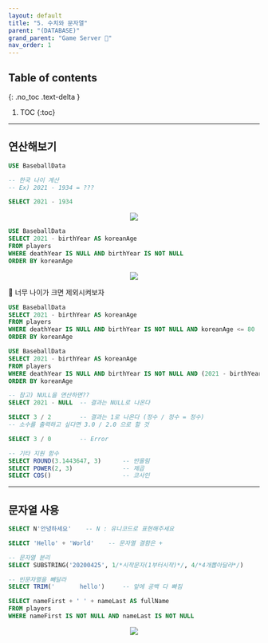 ```yaml
---
layout: default
title: "5. 수치와 문자열"
parent: "(DATABASE)"
grand_parent: "Game Server 👾"
nav_order: 1
---
```


## Table of contents
{: .no_toc .text-delta }

1. TOC
{:toc}

---

## 연산해보기

```sql
USE BaseballData

-- 한국 나이 계산
-- Ex) 2021 - 1934 = ???

SELECT 2021 - 1934
```

<p align="center">
  <img src="https://taehyungs-programming-blog.github.io/blog/assets/images/database/basic-5-1.png"/>
</p>

```sql
USE BaseballData
SELECT 2021 - birthYear AS koreanAge
FROM players
WHERE deathYear IS NULL AND birthYear IS NOT NULL
ORDER BY koreanAge
```

<p align="center">
  <img src="https://taehyungs-programming-blog.github.io/blog/assets/images/database/basic-5-2.png"/>
</p>

💎 너무 나이가 크면 제외시켜보자

```sql
USE BaseballData
SELECT 2021 - birthYear AS koreanAge
FROM players
WHERE deathYear IS NULL AND birthYear IS NOT NULL AND koreanAge <= 80   -- Error : koreanAge를 못찾음
ORDER BY koreanAge
```

```sql
USE BaseballData
SELECT 2021 - birthYear AS koreanAge
FROM players
WHERE deathYear IS NULL AND birthYear IS NOT NULL AND (2021 - birthYear) <= 80
ORDER BY koreanAge
```

```sql
-- 참고) NULL을 연산하면??
SELECT 2021 - NULL  -- 결과는 NULL로 나온다

SELECT 3 / 2        -- 결과는 1로 나온다 (정수 / 정수 = 정수)
-- 소수를 출력하고 싶다면 3.0 / 2.0 으로 할 것

SELECT 3 / 0        -- Error
```

```sql
-- 기타 지원 함수
SELECT ROUND(3.1443647, 3)      -- 반올림
SELECT POWER(2, 3)              -- 제곱
SELECT COS()                    -- 코사인
```

---

## 문자열 사용

```sql
SELECT N'안녕하세요'    -- N : 유니코드로 표현해주세요
```

```sql
SELECT 'Hello' + 'World'    -- 문자열 결함은 +

-- 문자열 분리
SELECT SUBSTRING('20200425', 1/*시작문자(1부터시작)*/, 4/*4개뽑아달라*/)

-- 빈문자열을 빼달라
SELECT TRIM('       hello')     -- 앞에 공백 다 빠짐
```

```sql
SELECT nameFirst + ' ' + nameLast AS fullName
FROM players
WHERE nameFirst IS NOT NULL AND nameLast IS NOT NULL
```

<p align="center">
  <img src="https://taehyungs-programming-blog.github.io/blog/assets/images/database/basic-5-3.png"/>
</p>